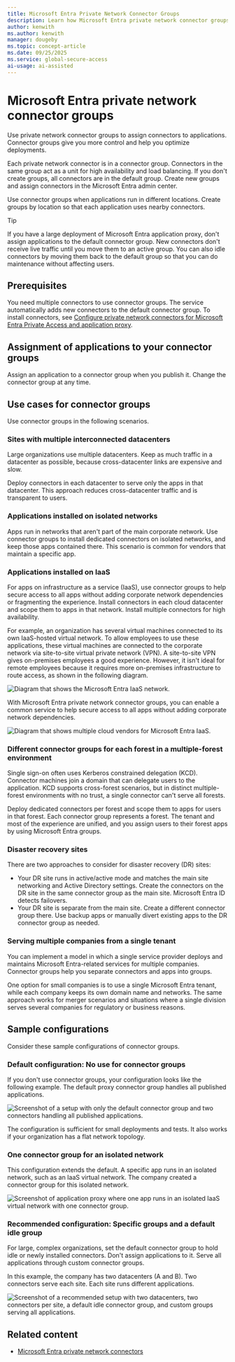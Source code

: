 ```yaml
---
title: Microsoft Entra Private Network Connector Groups
description: Learn how Microsoft Entra private network connector groups work, and how Microsoft Entra Private Access and application proxy use them.
author: kenwith
ms.author: kenwith
manager: dougeby
ms.topic: concept-article
ms.date: 09/25/2025
ms.service: global-secure-access
ai-usage: ai-assisted
---
```


# Microsoft Entra private network connector groups

Use private network connector groups to assign connectors to applications. Connector groups give you more control and help you optimize deployments.

Each private network connector is in a connector group. Connectors in the same group act as a unit for high availability and load balancing. If you don't create groups, all connectors are in the default group. Create new groups and assign connectors in the Microsoft Entra admin center.

Use connector groups when applications run in different locations. Create groups by location so that each application uses nearby connectors.

> [!TIP]
> If you have a large deployment of Microsoft Entra application proxy, don't assign applications to the default connector group. New connectors don't receive live traffic until you move them to an active group. You can also idle connectors by moving them back to the default group so that you can do maintenance without affecting users.

## Prerequisites

You need multiple connectors to use connector groups. The service automatically adds new connectors to the default connector group. To install connectors, see [Configure private network connectors for Microsoft Entra Private Access and application proxy](how-to-configure-connectors.md).

## Assignment of applications to your connector groups

Assign an application to a connector group when you publish it. Change the connector group at any time.

## Use cases for connector groups

Use connector groups in the following scenarios.

### Sites with multiple interconnected datacenters

Large organizations use multiple datacenters. Keep as much traffic in a datacenter as possible, because cross-datacenter links are expensive and slow.

Deploy connectors in each datacenter to serve only the apps in that datacenter. This approach reduces cross-datacenter traffic and is transparent to users.

### Applications installed on isolated networks

Apps run in networks that aren't part of the main corporate network. Use connector groups to install dedicated connectors on isolated networks, and keep those apps contained there. This scenario is common for vendors that maintain a specific app.

### Applications installed on IaaS

For apps on infrastructure as a service (IaaS), use connector groups to help secure access to all apps without adding corporate network dependencies or fragmenting the experience. Install connectors in each cloud datacenter and scope them to apps in that network. Install multiple connectors for high availability.

For example, an organization has several virtual machines connected to its own IaaS-hosted virtual network. To allow employees to use these applications, these virtual machines are connected to the corporate network via site-to-site virtual private network (VPN). A site-to-site VPN gives on-premises employees a good experience. However, it isn't ideal for remote employees because it requires more on-premises infrastructure to route access, as shown in the following diagram.

![Diagram that shows the Microsoft Entra IaaS network.](./media/concept-connector-groups/application-proxy-iaas-network.png)
  
With Microsoft Entra private network connector groups, you can enable a common service to help secure access to all apps without adding corporate network dependencies.

![Diagram that shows multiple cloud vendors for Microsoft Entra IaaS.](./media/concept-connector-groups/application-proxy-multiple-cloud-vendors.png)

### Different connector groups for each forest in a multiple-forest environment

Single sign-on often uses Kerberos constrained delegation (KCD). Connector machines join a domain that can delegate users to the application. KCD supports cross-forest scenarios, but in distinct multiple-forest environments with no trust, a single connector can't serve all forests.

Deploy dedicated connectors per forest and scope them to apps for users in that forest. Each connector group represents a forest. The tenant and most of the experience are unified, and you assign users to their forest apps by using Microsoft Entra groups.

### Disaster recovery sites

There are two approaches to consider for disaster recovery (DR) sites:

- Your DR site runs in active/active mode and matches the main site networking and Active Directory settings. Create the connectors on the DR site in the same connector group as the main site. Microsoft Entra ID detects failovers.
- Your DR site is separate from the main site. Create a different connector group there. Use backup apps or manually divert existing apps to the DR connector group as needed.

### Serving multiple companies from a single tenant

You can implement a model in which a single service provider deploys and maintains Microsoft Entra-related services for multiple companies. Connector groups help you separate connectors and apps into groups.

One option for small companies is to use a single Microsoft Entra tenant, while each company keeps its own domain name and networks. The same approach works for merger scenarios and situations where a single division serves several companies for regulatory or business reasons.

## Sample configurations

Consider these sample configurations of connector groups.

### Default configuration: No use for connector groups

If you don't use connector groups, your configuration looks like the following example. The default proxy connector group handles all published applications.

![Screenshot of a setup with only the default connector group and two connectors handling all published applications.](./media/concept-connector-groups/application-proxy-sample-config-1.png)

The configuration is sufficient for small deployments and tests. It also works if your organization has a flat network topology.

### One connector group for an isolated network

This configuration extends the default. A specific app runs in an isolated network, such as an IaaS virtual network. The company created a connector group for this isolated network.

![Screenshot of application proxy where one app runs in an isolated IaaS virtual network with one connector group.](./media/concept-connector-groups/application-proxy-sample-config-2.png)

### Recommended configuration: Specific groups and a default idle group

For large, complex organizations, set the default connector group to hold idle or newly installed connectors. Don't assign applications to it. Serve all applications through custom connector groups.

In this example, the company has two datacenters (A and B). Two connectors serve each site. Each site runs different applications.

![Screenshot of a recommended setup with two datacenters, two connectors per site, a default idle connector group, and custom groups serving all applications.](./media/concept-connector-groups/application-proxy-sample-config-3.png)

## Related content

- [Microsoft Entra private network connectors](concept-connectors.md)
